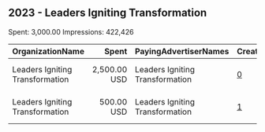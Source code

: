 ## 2023 - Leaders Igniting Transformation 
Spent: 3,000.00
Impressions: 422,426

|OrganizationName|Spent|PayingAdvertiserNames|CreativeUrls|Impressions|Genders|AgeBrackets|CountryCodes|BillingAddresses|CandidateBallotInformation|
|:---|---:|:---|:---|---:|:---|:---|:---|:---|:---|
|Leaders Igniting Transformation|2,500.00 USD|Leaders Igniting Transformation|[0](https://www.snap.com/political-ads/asset/e19ad73306581748be524c1c65dfaf53ebe110c3b5729a6dc3a3577fa9eed9de?mediaType=png)|380,380||17-35|united states|"2201 N. Martin Luther King Dr,Milwaukee,53212,US"||
|Leaders Igniting Transformation|500.00 USD|Leaders Igniting Transformation|[1](https://www.snap.com/political-ads/asset/87b6b5a3dc7db77abac11ce55332232f9214b15b5c05922e049b29d062c78b93?mediaType=png)|42,046||18-35|united states|"2201 N. Martin Luther King Dr,Milwaukee,53212,US"||
